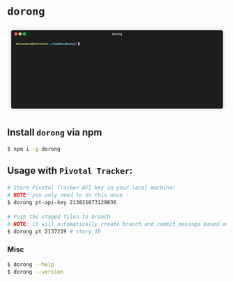 # `dorong`

![demo](./assets/demo.gif)

## Install `dorong` via npm

```bash
$ npm i -g dorong
```

## Usage with `Pivotal Tracker`:
> 
```bash
# Store Pivotal Tracker API key in your local machine:
# NOTE: you only need to do this once
$ dorong pt-api-key 213821673129836

# Push the staged files to branch
# NOTE: it will automatically create branch and commit message based on provided Pivotal Tracker story
$ dorong pt 2137219 # story ID
```

### Misc
```bash
$ dorong --help
$ dorong --version
```

